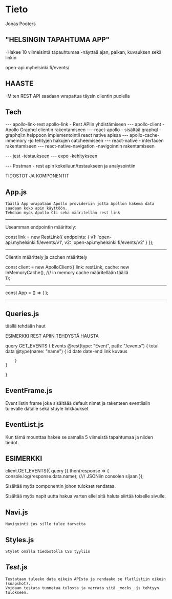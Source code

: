# Tieto

Jonas Pooters 

"HELSINGIN TAPAHTUMA APP" 
------------------------ 

-Hakee 10 viimeisintä tapauhtumaa 
-näyttää ajan, paikan, kuvauksen sekä linkin 

open-api.myhelsinki.fi/events/ 


HAASTE
------

-Miten REST API saadaan wrapattua täysin clientin puolella


Tech 
----

--- apollo-link-rest
	apollo-link 
		- Rest APIin yhdistämiseen
--- apollo-client
		- Apollo Graphql clientin rakentamiseen 
--- react-apollo
		- sisältää graphql 
		- graphql:n helppoon implementointii react native apissa 
--- apollo-cache-inmemory
		-jo tehtyjen hakujen catcheemiseen
--- react-native
		- interfacen rakentamiseen 
--- react-native-navigation
		-navigoinnin rakentamiseen 

--- jest 
		-testaukseen
--- expo 
		-kehitykseen 

--- Postman - rest apin kokeiluun/testaukseen ja analysointiin 


TIDOSTOT JA KOMPONENTIT 

App.js
------

	Täällä App wrapataan Apollo provideriin jotta Apollon hakema data saadaan koko apin käyttöön.
	Tehdään myös Apollo Cli sekä määritellän rest link 

-----------------

Useamman endpointin määrittely:

 const link = new RestLink({ endpoints: { v1: 'open-api.myhelsinki.fi/events/v1', v2: 'open-api.myhelsinki.fi/events/v2' } });

--------------------

Clientin määrittely ja cachen määrittely

const client = new ApolloClient({
  link: restLink,
  cache: new InMemoryCache(),     /// in memory cache määritellään täällä  
});


--------------------------

const App = () => (
  <ApolloProvider client={client}>
    <MyRootComponent />
  </ApolloProvider>
);



----------------------------


Queries.js 
---------
	
täällä tehdään haut 

ESIMERKKI REST APIIN TEHDYSTÄ HAUSTA 

query GET_EVENTS {
	Events @rest(type: "Event", path: "/events") {
		total
		data @type(name: "name") {
			id
			date
			date-end
			link
			kuvaus

		}
	}
}



EventFrame.js
-------------


Event listin frame joka sisältäää default nimet ja rakenteen eventlisiin tulevalle datalle sekä stuyle linkkaukset 

EventList.js
------------

Kun tämä mounttaa hakee se samalla 5 viimeistä tapahtumaa ja niiden tiedot.

ESIMERKKI 
--------

client.GET_EVENTS({ query }).then(response => {
  console.log(response.data.name);                 //// JSONiin consolen sijaan
});

Sisältää myös <Flatlist /> componentin johon tulokset rendataa.

Sisältää myös napit uutta hakua varten ellei sitä haluta siirtää toiselle sivulle. 


Navi.js 
-------

	Navigointi jos sille tulee tarvetta 

Styles.js 
---------
	
	Stylet omalla tiedostolla CSS tyyliin 



_Test_.js 
---------

	Testataan tuleeko data oikein APIsta ja rendaako se flatlistiin oikein (snapshot). 
	Voidaan testata tunnetua tulosta ja verrata sitä _mocks_.js tehtyyn tulokseen. 







